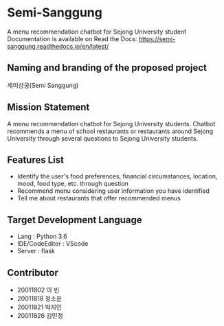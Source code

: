 # Semi-Sanggung
A menu recommendation chatbot for Sejong University student  
Documentation is available on Read the Docs: https://semi-sanggung.readthedocs.io/en/latest/

## Naming and branding of the proposed project
세미상궁(Semi Sanggung)

## Mission Statement
A menu recommendation chatbot for Sejong University students. Chatbot recommends a menu 
of school restaurants or restaurants around Sejong University through several questions to 
Sejong University students.

## Features List
- Identify the user's food preferences, financial circumstances, location, mood, food type, 
etc. through question
- Recommend menu considering user information you have identified
- Tell me about restaurants that offer recommended menus

## Target Development Language
- Lang : Python 3.6
- IDE/CodeEditor : VScode
- Server : flask

## Contributor
- 20011802 이 빈
- 20011818 정소윤
- 20011821 박지인
- 20011826 김민정
